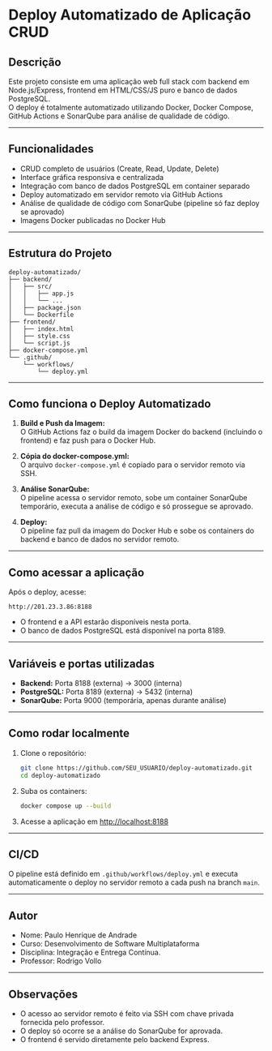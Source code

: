 # Deploy Automatizado de Aplicação CRUD

## Descrição

Este projeto consiste em uma aplicação web full stack com backend em Node.js/Express, frontend em HTML/CSS/JS puro e banco de dados PostgreSQL.  
O deploy é totalmente automatizado utilizando Docker, Docker Compose, GitHub Actions e SonarQube para análise de qualidade de código.

---

## Funcionalidades

- CRUD completo de usuários (Create, Read, Update, Delete)
- Interface gráfica responsiva e centralizada
- Integração com banco de dados PostgreSQL em container separado
- Deploy automatizado em servidor remoto via GitHub Actions
- Análise de qualidade de código com SonarQube (pipeline só faz deploy se aprovado)
- Imagens Docker publicadas no Docker Hub

---

## Estrutura do Projeto

```
deploy-automatizado/
├── backend/
│   ├── src/
│   │   ├── app.js
│   │   └── ...
│   ├── package.json
│   └── Dockerfile
├── frontend/
│   ├── index.html
│   ├── style.css
│   └── script.js
├── docker-compose.yml
└── .github/
    └── workflows/
        └── deploy.yml
```

---

## Como funciona o Deploy Automatizado

1. **Build e Push da Imagem:**  
   O GitHub Actions faz o build da imagem Docker do backend (incluindo o frontend) e faz push para o Docker Hub.

2. **Cópia do docker-compose.yml:**  
   O arquivo `docker-compose.yml` é copiado para o servidor remoto via SSH.

3. **Análise SonarQube:**  
   O pipeline acessa o servidor remoto, sobe um container SonarQube temporário, executa a análise de código e só prossegue se aprovado.

4. **Deploy:**  
   O pipeline faz pull da imagem do Docker Hub e sobe os containers do backend e banco de dados no servidor remoto.

---

## Como acessar a aplicação

Após o deploy, acesse:

```
http://201.23.3.86:8188
```

- O frontend e a API estarão disponíveis nesta porta.
- O banco de dados PostgreSQL está disponível na porta 8189.

---

## Variáveis e portas utilizadas

- **Backend:** Porta 8188 (externa) → 3000 (interna)
- **PostgreSQL:** Porta 8189 (externa) → 5432 (interna)
- **SonarQube:** Porta 9000 (temporária, apenas durante análise)

---

## Como rodar localmente

1. Clone o repositório:
   ```bash
   git clone https://github.com/SEU_USUARIO/deploy-automatizado.git
   cd deploy-automatizado
   ```

2. Suba os containers:
   ```bash
   docker compose up --build
   ```

3. Acesse a aplicação em [http://localhost:8188](http://localhost:8188)

---

## CI/CD

O pipeline está definido em `.github/workflows/deploy.yml` e executa automaticamente o deploy no servidor remoto a cada push na branch `main`.

---

## Autor

- Nome: Paulo Henrique de Andrade
- Curso: Desenvolvimento de Software Multiplataforma
- Disciplina: Integração e Entrega Contínua.
- Professor: Rodrigo Vollo

---

## Observações

- O acesso ao servidor remoto é feito via SSH com chave privada fornecida pelo professor.
- O deploy só ocorre se a análise do SonarQube for aprovada.
- O frontend é servido diretamente pelo backend Express.